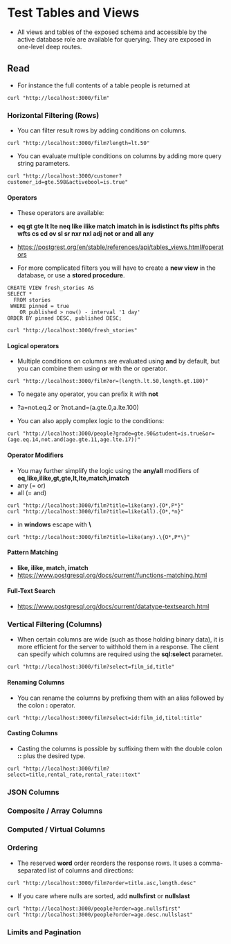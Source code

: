 # Test Tables and Views

- All views and tables of the exposed schema and accessible by the active database role are available for querying. They are exposed in one-level deep routes.

## Read

- For instance the full contents of a table people is returned at
```
curl "http://localhost:3000/film"
```

### Horizontal Filtering (Rows)

- You can filter result rows by adding conditions on columns.
```
curl "http://localhost:3000/film?length=lt.50"
```

- You can evaluate multiple conditions on columns by adding more query string parameters.
```
curl "http://localhost:3000/customer?customer_id=gte.598&activebool=is.true"
```

#### Operators

- These operators are available:
- **eq gt gte lt lte neq like ilike match imatch in is isdistinct fts plfts phfts wfts cs cd ov sl sr nxr nxl adj not or and all any**
- https://postgrest.org/en/stable/references/api/tables_views.html#operators

- For more complicated filters you will have to create a **new view** in the database, or use a **stored procedure**. 

```
CREATE VIEW fresh_stories AS
SELECT *
  FROM stories
 WHERE pinned = true
    OR published > now() - interval '1 day'
ORDER BY pinned DESC, published DESC;
```
```
curl "http://localhost:3000/fresh_stories"
```


#### Logical operators

- Multiple conditions on columns are evaluated using **and** by default, but you can combine them using **or** with the or operator.
```
curl "http://localhost:3000/film?or=(length.lt.50,length.gt.180)"
```

- To negate any operator, you can prefix it with **not** 
- ?a=not.eq.2 or ?not.and=(a.gte.0,a.lte.100)

- You can also apply complex logic to the conditions:
```
curl "http://localhost:3000/people?grade=gte.90&student=is.true&or=(age.eq.14,not.and(age.gte.11,age.lte.17))"
```


#### Operator Modifiers

- You may further simplify the logic using the **any/all** modifiers of **eq,like,ilike,gt,gte,lt,lte,match,imatch**
- any (= or)
- all (= and)

```
curl "http://localhost:3000/film?title=like(any).{O*,P*}"
curl "http://localhost:3000/film?title=like(all).{O*,*n}"
```
- in **windows** escape with **\\**
```
curl "http://localhost:3000/film?title=like(any).\{O*,P*\}"
```


#### Pattern Matching

- **like, ilike, match, imatch**
- https://www.postgresql.org/docs/current/functions-matching.html


#### Full-Text Search

- https://www.postgresql.org/docs/current/datatype-textsearch.html



### Vertical Filtering (Columns)

- When certain columns are wide (such as those holding binary data), it is more efficient for the server to withhold them in a response. The client can specify which columns are required using the **sql:select** parameter.
```
curl "http://localhost:3000/film?select=film_id,title"
```

#### Renaming Columns

- You can rename the columns by prefixing them with an alias followed by the colon **:** operator.
```
curl "http://localhost:3000/film?select=id:film_id,titol:title"
```

#### Casting Columns

- Casting the columns is possible by suffixing them with the double colon **::** plus the desired type.
```
curl "http://localhost:3000/film?select=title,rental_rate,rental_rate::text"
```

### JSON Columns
### Composite / Array Columns
### Computed / Virtual Columns

### Ordering

- The reserved **word** order reorders the response rows. It uses a comma-separated list of columns and directions:
```
curl "http://localhost:3000/film?order=title.asc,length.desc"
```

- If you care where nulls are sorted, add **nullsfirst** or **nullslast**
```
curl "http://localhost:3000/people?order=age.nullsfirst"
curl "http://localhost:3000/people?order=age.desc.nullslast"
```

### Limits and Pagination